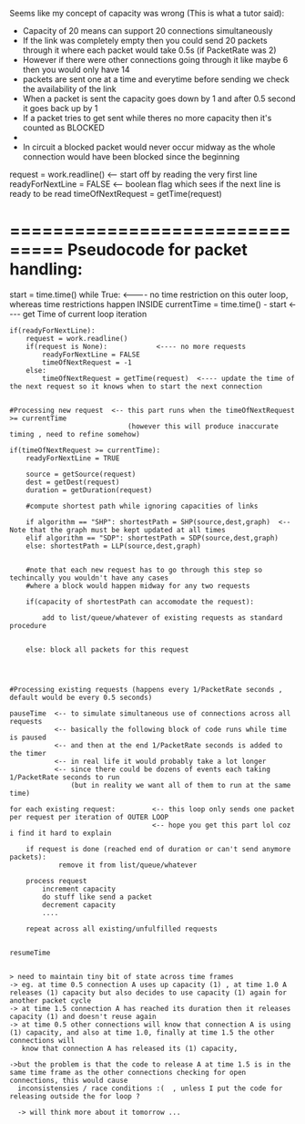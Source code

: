 
Seems like my concept of capacity was wrong (This is what a tutor said):
- Capacity of 20 means can support 20 connections simultaneously
- If the link was completely empty then you could send 20 packets through it where each packet would take 0.5s (if PacketRate was 2)
- However if there were other connections going through it like maybe 6 then you would only have 14
- packets are sent one at a time and everytime before sending we check the availability of the link
- When a packet is sent the capacity goes down by 1 and after 0.5 second it goes back up by 1
- If a packet tries to get sent while theres no more capacity then it's counted as BLOCKED
-
- In circuit a blocked packet would never occur midway as the whole connection would have been blocked since the beginning



request = work.readline()              <-- start off by reading the very first line
readyForNextLine = FALSE               <-- boolean flag which sees if the next line is ready to be read
timeOfNextRequest = getTime(request)

===============================
Pseudocode for packet handling:
===============================

start = time.time()
while True:                             <---- no time restriction on this outer loop, whereas time restrictions happen INSIDE
	currentTime = time.time() - start   <---- get Time of current loop iteration

	if(readyForNextLine):
		request = work.readline()
		if(request is None):            <---- no more requests
			readyForNextLine = FALSE
			timeOfNextRequest = -1
		else:
			timeOfNextRequest = getTime(request)  <---- update the time of the next request so it knows when to start the next connection


	#Processing new request  <-- this part runs when the timeOfNextRequest >= currentTime
								 (however this will produce inaccurate timing , need to refine somehow)

	if(timeOfNextRequest >= currentTime):
		readyForNextLine = TRUE

		source = getSource(request)
		dest = getDest(request)
		duration = getDuration(request)

		#compute shortest path while ignoring capacities of links

		if algorithm == "SHP": shortestPath = SHP(source,dest,graph)  <-- Note that the graph must be kept updated at all times
		elif algorithm == "SDP": shortestPath = SDP(source,dest,graph)
		else: shortestPath = LLP(source,dest,graph)


		#note that each new request has to go through this step so techincally you wouldn't have any cases
		#where a block would happen midway for any two requests

		if(capacity of shortestPath can accomodate the request):

			add to list/queue/whatever of existing requests as standard procedure


		else: block all packets for this request




	#Processing existing requests (happens every 1/PacketRate seconds , default would be every 0.5 seconds)

	pauseTime  <-- to simulate simultaneous use of connections across all requests
	           <-- basically the following block of code runs while time is paused
	           <-- and then at the end 1/PacketRate seconds is added to the timer
	           <-- in real life it would probably take a lot longer
	           <-- since there could be dozens of events each taking 1/PacketRate seconds to run
	               (but in reality we want all of them to run at the same time)

	for each existing request:         <-- this loop only sends one packet per request per iteration of OUTER LOOP
	                                   <-- hope you get this part lol coz i find it hard to explain

		if request is done (reached end of duration or can't send anymore packets):
				remove it from list/queue/whatever

		process request
			increment capacity
			do stuff like send a packet
			decrement capacity
			....

		repeat across all existing/unfulfilled requests


	resumeTime


	> need to maintain tiny bit of state across time frames
	-> eg. at time 0.5 connection A uses up capacity (1) , at time 1.0 A releases (1) capacity but also decides to use capacity (1) again for another packet cycle
	-> at time 1.5 connection A has reached its duration then it releases capacity (1) and doesn't reuse again
	-> at time 0.5 other connections will know that connection A is using (1) capacity, and also at time 1.0, finally at time 1.5 the other connections will
	   know that connection A has released its (1) capacity,

	->but the problem is that the code to release A at time 1.5 is in the same time frame as the other connections checking for open connections, this would cause
	  inconsistensies / race conditions :(  , unless I put the code for releasing outside the for loop ?

	  -> will think more about it tomorrow ...



